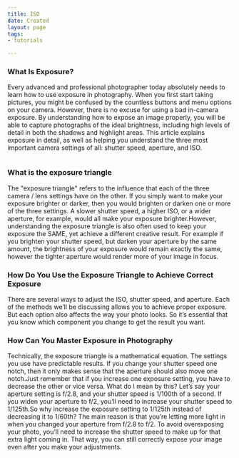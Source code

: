 ```yaml
---
title: ISO
date: Created
layout: page
tags:
- tutorials

---
```



<div class="container">
<div class="row pt-3">

<div class="container-item col-sm-6">
  <h3>What Is Exposure? </h3>
  <p>Every advanced and professional photographer today absolutely needs to learn how to use exposure in photography. When you first start taking pictures, you might be confused by the countless buttons and menu options on your camera. However, there is no excuse for using a bad in-camera exposure. By understanding how to expose an image properly, you will be able to capture photographs of the ideal brightness, including high levels of detail in both the shadows and highlight areas. This article explains exposure in detail, as well as helping you understand the three most important camera settings of all: shutter speed, aperture, and ISO.</p>
</div>
<div class="container-item col-sm-6">
  <img src="/images/exposure.jpg" alt="" class="img-responsive">
</div>
</div>
<div class="row mb-3 ">
    <div class="container-item col-sm-6">
      <img src="/images/exposure3.png" alt="" class="img-responsive ">
  </div>
  <div class="container-item col-sm-6">

  <h3>What is the exposure triangle</h3>
    <p>The "exposure triangle" refers to the influence that each of the three camera / lens settings have on the other. If you simply want to make your exposure brighter or darker, then you would brighten or darken one or more of the three settings. A slower shutter speed, a higher ISO, or a wider aperture, for example, would all make your exposure brighter.However, understanding the exposure triangle is also often used to keep your exposure the SAME, yet achieve a different creative result. For example if you brighten your shutter speed, but darken your aperture by the same amount, the brightness of your exposure would remain exactly the same, however the tighter aperture would render more of your image in focus.</p>
  </div>
</div>
<div class="row mb-3">
  <div class="container-item col-sm-6">
    <h3>How Do You Use the Exposure Triangle to Achieve Correct Exposure</h3>
    <p>There are several ways to adjust the ISO, shutter speed, and aperture. Each of the methods we’ll be discussing allows you to achieve proper exposure. But each option also affects the way your photo looks. So it’s essential that you know which component you change to get the result you want.</p>
  </div>
  <div class="container-item col-sm-6">
  <h3>How Can You Master Exposure in Photography</h3>
  <p>Technically, the exposure triangle is a mathematical equation. The settings you use have predictable results. If you change your shutter speed one notch, then it only makes sense that the aperture should also move one notch.Just remember that if you increase one exposure setting, you have to decrease the other or vice versa. What do I mean by this? Let’s say your aperture setting is f/2.8, and your shutter speed is 1/100th of a second. If you widen your aperture to f/2, you’ll need to increase your shutter speed to 1/125th.So why increase the exposure setting to 1/125th instead of decreasing it to 1/60th? The main reason is that you’re letting more light in when you changed your aperture from f/2.8 to f/2. To avoid overexposing your photo, you’ll need to increase the shutter speed to make up for that extra light coming in. That way, you can still correctly expose your image even after you make your adjustments.

</p>
  </div>
</div>

  </div>
  <!-- end contanter -->
